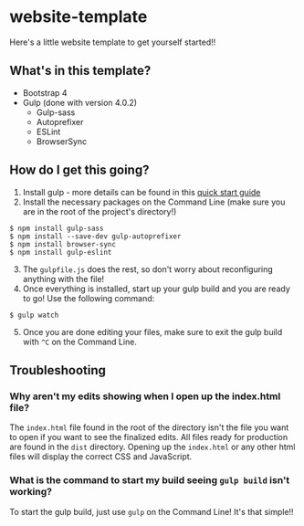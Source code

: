 # website-template
Here's a little website template to get yourself started!!
## What's in this template?
- Bootstrap 4
- Gulp (done with version 4.0.2)
  - Gulp-sass
  - Autoprefixer
  - ESLint
  - BrowserSync
## How do I get this going?
1. Install gulp - more details can be found in this [quick start guide](https://github.com/gulpjs/gulp/blob/master/docs/getting-started/1-quick-start.md)
2. Install the necessary packages on the Command Line (make sure you are in the root of the project's directory!)
```
$ npm install gulp-sass
$ npm install --save-dev gulp-autoprefixer
$ npm install browser-sync
$ npm install gulp-eslint
```
3. The `gulpfile.js` does the rest, so don't worry about reconfiguring anything with the file!
4. Once everything is installed, start up your gulp build and you are ready to go! Use the following command:
```
$ gulp watch
```
5. Once you are done editing your files, make sure to exit the gulp build with `^C` on the Command Line.
## Troubleshooting
### Why aren't my edits showing when I open up the index.html file?
The `index.html` file found in the root of the directory isn't the file you want to open if you want to see the finalized edits. All files ready for production are found in the `dist` directory. Opening up the `index.html` or any other html files will display the correct CSS and JavaScript.
### What is the command to start my build seeing `gulp build` isn't working?
To start the gulp build, just use `gulp` on the Command Line! It's that simple!!
